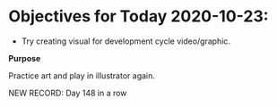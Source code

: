 # Objectives for Today 2020-10-23:

- Try creating visual for development cycle video/graphic.

**Purpose**

Practice art and play in illustrator again.

NEW RECORD: Day 148 in a row
